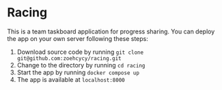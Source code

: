 # Racing

This is a team taskboard application for progress sharing. You can deploy the app on your own server following these steps:
1. Download source code by running `git clone git@github.com:zoehcycy/racing.git`
2. Change to the directory by running `cd racing`
3. Start the app by running `docker compose up`
4. The app is available at `localhost:8000`
